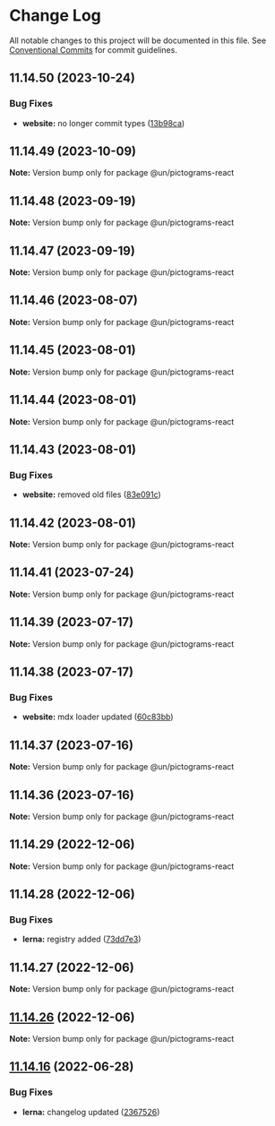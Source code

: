 # Change Log

All notable changes to this project will be documented in this file.
See [Conventional Commits](https://conventionalcommits.org) for commit guidelines.

## 11.14.50 (2023-10-24)


### Bug Fixes

* **website:** no longer commit types ([13b98ca](https://github.com/un/core/commit/13b98ca873487caa77dbc0828da85c9c136ce6a5))





## 11.14.49 (2023-10-09)

**Note:** Version bump only for package @un/pictograms-react





## 11.14.48 (2023-09-19)

**Note:** Version bump only for package @un/pictograms-react





## 11.14.47 (2023-09-19)

**Note:** Version bump only for package @un/pictograms-react





## 11.14.46 (2023-08-07)

**Note:** Version bump only for package @un/pictograms-react





## 11.14.45 (2023-08-01)

**Note:** Version bump only for package @un/pictograms-react





## 11.14.44 (2023-08-01)

**Note:** Version bump only for package @un/pictograms-react





## 11.14.43 (2023-08-01)


### Bug Fixes

* **website:** removed old files ([83e091c](https://github.com/un/core/commit/83e091c04153ac227dbad158e999cb4f247c58ce))





## 11.14.42 (2023-08-01)

**Note:** Version bump only for package @un/pictograms-react





## 11.14.41 (2023-07-24)

**Note:** Version bump only for package @un/pictograms-react





## 11.14.39 (2023-07-17)

**Note:** Version bump only for package @un/pictograms-react





## 11.14.38 (2023-07-17)


### Bug Fixes

* **website:** mdx loader updated ([60c83bb](https://github.com/un/core/commit/60c83bba74621ba5a93c9718bc49e4cdfbc807b6))





## 11.14.37 (2023-07-16)

**Note:** Version bump only for package @un/pictograms-react





## 11.14.36 (2023-07-16)

**Note:** Version bump only for package @un/pictograms-react





## 11.14.29 (2022-12-06)

**Note:** Version bump only for package @un/pictograms-react

## 11.14.28 (2022-12-06)

### Bug Fixes

- **lerna:** registry added ([73dd7e3](https://github.com/un/core/commit/73dd7e367e91bc1a372aa7e3f841f7f24a1b6934))

## 11.14.27 (2022-12-06)

**Note:** Version bump only for package @un/pictograms-react

## [11.14.26](https://github.com/un/core/compare/@un/pictograms-react@11.14.25...@un/pictograms-react@11.14.26) (2022-12-06)

**Note:** Version bump only for package @un/pictograms-react

## [11.14.16](https://github.com/un/core/compare/@un/pictograms-react@11.14.15...@un/pictograms-react@11.14.16) (2022-06-28)

### Bug Fixes

- **lerna:** changelog updated ([2367526](https://github.com/un/core/commit/236752651f113088dc7bee3921e5c06213c1f72e))
